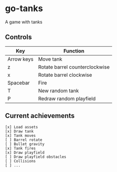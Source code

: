 # go-tanks

A game with tanks<!-- >, try it on https://runozo.github.io/go-tanks/ -->

## Controls
|Key|Function
|------------|----------|
|Arrow keys|Move tank|
|z|Rotate barrel counterclockwise|
|x|Rotate barrel clockwise|
|Spacebar|Fire|
|T|New random tank|
|P|Redraw random playfield

## Current achievements

    [x] Load assets
    [x] Draw tank
    [x] Tank moves
    [ ] Barrel rotate
    [ ] Bullet gravity
    [x] Tank fires
    [x] Draw playfield
    [ ] Draw playfield obstacles
    [ ] Collisions
    [ ] ...
